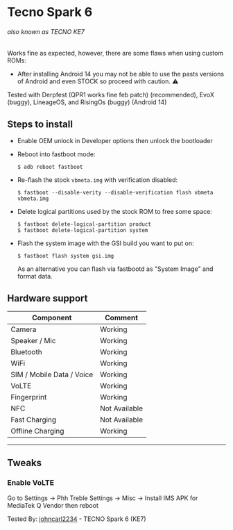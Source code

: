 # Tecno Spark 6
###### also known as TECNO KE7

Works fine as expected, however, there are some flaws when using custom ROMs:

- After installing Android 14 you may not be able to use the pasts versions of Android and even STOCK so proceed with caution. ⚠️


Tested with Derpfest (QPR1 works fine feb patch) (recommended), EvoX (buggy), LineageOS, and RisingOs (buggy) (Android 14)

## Steps to install

* Enable OEM unlock in Developer options then unlock the bootloader
* Reboot into fastboot mode:
    ```
    $ adb reboot fastboot
    ```
* Re-flash the stock `vbmeta.img` with verification disabled:
    ```
    $ fastboot --disable-verity --disable-verification flash vbmeta vbmeta.img
    ```
* Delete logical partitions used by the stock ROM to free some space:
    ```
    $ fastboot delete-logical-partition product
    $ fastboot delete-logical-partition system
    ```
* Flash the system image with the GSI build you want to put on:
    ```
    $ fastboot flash system gsi.img
    ```

    As an alternative you can flash via fastbootd as "System Image" and format data.

## Hardware support

| Component                 |      Comment                                              |
|---------------------------|-----------------------------------------------------------|
| Camera                    | Working                                                   |
| Speaker / Mic             | Working                                                   |
| Bluetooth                 | Working                                                   |
| WiFi                      | Working                                                   |
| SIM / Mobile Data / Voice | Working                                       |
| VoLTE                     | Working                                                   |
| Fingerprint               | Working                                              |
| NFC                       | Not Available                                                 |
| Fast Charging             | Not Available                                                |
| Offline Charging          | Working                                                   |
---

## Tweaks
### Enable VoLTE
Go to Settings -> Phh Treble Settings -> Misc -> Install IMS APK for MediaTek Q Vendor
then reboot

Tested By: [johncarl2234](https://github.com/johncarl2234) - TECNO Spark 6 (KE7)